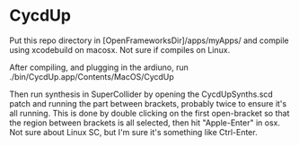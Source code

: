# CycdUp

Put this repo directory in [OpenFrameworksDir]/apps/myApps/ and compile using xcodebuild on macosx. Not sure if compiles on Linux.

After compiling, and plugging in the ardiuno, run ./bin/CycdUp.app/Contents/MacOS/CycdUp 

Then run synthesis in SuperCollider by opening the CycdUpSynths.scd patch and running the part between brackets, probably twice to ensure it's all running. This is done by double clicking on the first open-bracket so that the region between brackets is all selected, then hit "Apple-Enter" in osx. Not sure about Linux SC, but I'm sure it's something like Ctrl-Enter.
